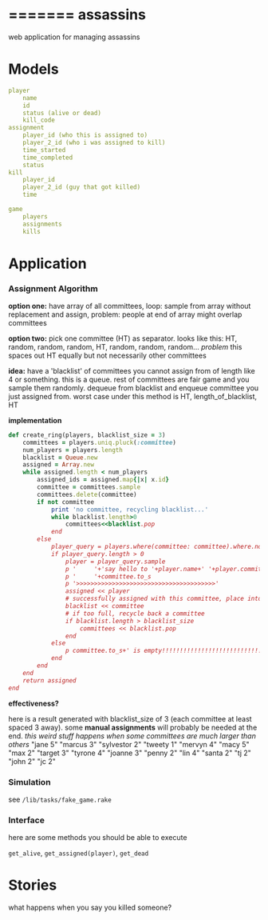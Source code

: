 =======
assassins
=========

web application for managing assassins 

# Models

```yaml
player
	name
	id
	status (alive or dead)
	kill_code
assignment
	player_id (who this is assigned to)
	player_2_id (who i was assigned to kill)
	time_started
	time_completed
	status
kill
	player_id
	player_2_id (guy that got killed)
	time

game
	players
	assignments
	kills
```


# Application

### Assignment Algorithm
__option one:__ have array of all committees, loop: sample from array without replacement and assign, problem: people at end of array might overlap committees

__option two:__ pick one committee (HT) as separator. looks like this: HT, random, random, random, HT, random, random, random... _problem_ this spaces out HT equally but not necessarily other committees

__idea:__ have a 'blacklist' of committees you cannot assign from of length like 4 or something. this is a queue. rest of committees are fair game and you sample them randomly. dequeue from blacklist and enqueue committee you just assigned from. worst case under this method is HT, length_of_blacklist, HT

__implementation__

```ruby
def create_ring(players, blacklist_size = 3)
	committees = players.uniq.pluck(:committee)
	num_players = players.length
	blacklist = Queue.new
	assigned = Array.new
	while assigned.length < num_players
		assigned_ids = assigned.map{|x| x.id}
		committee = committees.sample
		committees.delete(committee)
		if not committee
			print 'no committee, recycling blacklist...'
			while blacklist.length>0
				committees<<blacklist.pop
			end
		else
			player_query = players.where(committee: committee).where.not(id: assigned_ids)
			if player_query.length > 0
				player = player_query.sample
				p '     '+'say hello to '+player.name+' '+player.committee.to_s
				p '     '+committee.to_s
				p '>>>>>>>>>>>>>>>>>>>>>>>>>>>>>>>>>>>>>>>'
				assigned << player
				# successfully assigned with this committee, place into blacklist
				blacklist << committee
				# if too full, recycle back a committee
				if blacklist.length > blacklist_size
					committees << blacklist.pop
				end
			else
				p committee.to_s+' is empty!!!!!!!!!!!!!!!!!!!!!!!!!!!!!!!!!!!!!!!!!!!!!!!!'
			end
		end
	end
	return assigned
end
```
__effectiveness?__

here is a result generated with blacklist_size of 3 (each committee at least spaced 3 away). some __manual assignments__ will  probably be needed at the end. _this weird stuff happens when some committees are much larger than others_
"jane 5"
"marcus 3"
"sylvestor 2"
"tweety 1"
"mervyn 4"
"macy 5"
"max 2"
"target 3"
"tyrone 4"
"joanne 3"
"penny 2"
"lin 4"
"santa 2"
"tj 2"
"john 2"
"jc 2"


### Simulation

see `/lib/tasks/fake_game.rake`

### Interface
here are some methods you should be able to execute

`get_alive`, `get_assigned(player)`, `get_dead`

# Stories

what happens when you say you killed someone?
